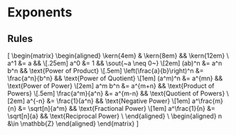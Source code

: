 # Exponents

## Rules

\[
  \begin{matrix}
    \begin{aligned}
                     \kern{4em} & \kern{8em}                       && \kern{12em}                       \\
                            a^1 &= a                               &&                                   \\[.25em]
                            a^0 &= 1                               && \sout{~a \neq 0~}                 \\[2em]
                         (ab)^n &= a^n b^n                         && \text{Power of Product}           \\[.5em]
     \left(\frac{a}{b}\right)^n &= \frac{a^n}{b^n}                 && \text{Power of Quotient}          \\[1em]
                        (a^m)^n &= a^{mn}                          && \text{Power of Power}             \\[2em]
                        a^m b^n &= a^{m+n}                         && \text{Product of Powers}          \\[.5em]
                \frac{a^m}{a^n} &= a^{m-n}                         && \text{Quotient of Powers}         \\[2em]
                         a^{-n} &= \frac{1}{a^n}                   && \text{Negative Power}             \\[1em]
                  a^\frac{m}{n} &= \sqrt[n]{a^m}                   && \text{Fractional Power}           \\[1em]
                  a^\frac{1}{n} &= \sqrt[n]{a}                     && \text{Reciprocal Power}           \\
    \end{aligned} \\
    \begin{aligned}
      n &\in \mathbb{Z}
    \end{aligned}
  \end{matrix}
\]
